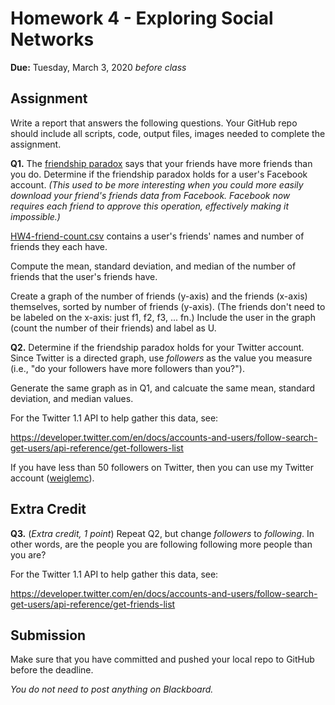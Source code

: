 # Homework 4 - Exploring Social Networks
**Due:** Tuesday, March 3, 2020 *before class* 

## Assignment

Write a report that answers the following questions. Your GitHub repo should include all scripts, code, output files, images needed to complete the assignment.

**Q1.**  The [friendship paradox](http://en.wikipedia.org/wiki/Friendship_paradox) says that your friends have more friends than you do.  Determine if the friendship paradox holds for a user's Facebook account. *(This used to be more interesting when you could more easily download your friend's friends data from Facebook.  Facebook now requires each friend to approve this operation, effectively making it impossible.)* 

[HW4-friend-count.csv](HW4-friend-count.csv) contains a user's friends' names and number of friends they each have. 

Compute the mean, standard deviation, and median of the number of friends that the user's friends have.  

Create a graph of the number of friends (y-axis) and the friends (x-axis) themselves, sorted by number of friends (y-axis).  (The friends don't need to be labeled on the x-axis: just f1, f2, f3, ... fn.)  Include the user in the graph (count the number of their friends) and label as U.

**Q2.**  Determine if the friendship paradox holds for your Twitter account. Since Twitter is a directed graph, use *followers* as the value you measure (i.e., "do your followers have more followers than you?").

Generate the same graph as in Q1, and calcuate the same mean, standard deviation, and median values.

For the Twitter 1.1 API to help gather this data, see:

https://developer.twitter.com/en/docs/accounts-and-users/follow-search-get-users/api-reference/get-followers-list

If you have less than 50 followers on Twitter, then you can use my Twitter account ([weiglemc](https://twitter.com/weiglemc/)).

## Extra Credit

**Q3.** (*Extra credit, 1 point*) Repeat Q2, but change *followers* to *following*.  In other words, are the people you are following following more people than you are?

For the Twitter 1.1 API to help gather this data, see:

https://developer.twitter.com/en/docs/accounts-and-users/follow-search-get-users/api-reference/get-friends-list

## Submission

Make sure that you have committed and pushed your local repo to GitHub before the deadline.

*You do not need to post anything on Blackboard.*
